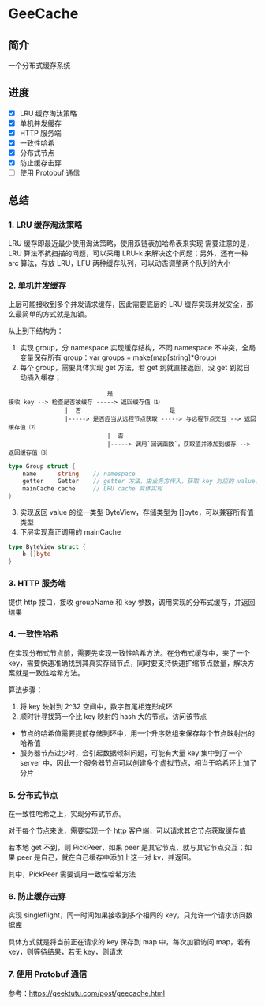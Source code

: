 # GeeCache
## 简介

一个分布式缓存系统

## 进度

- [x] LRU 缓存淘汰策略
- [x] 单机并发缓存
- [x] HTTP 服务端
- [x] 一致性哈希
- [x] 分布式节点
- [x] 防止缓存击穿
- [ ] 使用 Protobuf 通信

## 总结
### 1. LRU 缓存淘汰策略
LRU 缓存即最近最少使用淘汰策略，使用双链表加哈希表来实现
需要注意的是，LRU 算法不抗扫描的问题，可以采用 LRU-k 来解决这个问题；另外，还有一种 arc 算法，存放 LRU，LFU 两种缓存队列，可以动态调整两个队列的大小

### 2. 单机并发缓存
上层可能接收到多个并发请求缓存，因此需要底层的 LRU 缓存实现并发安全，那么最简单的方式就是加锁。

从上到下结构为：
1. 实现 group，分 namespace 实现缓存结构，不同 namespace 不冲突，全局变量保存所有 group：var groups = make(map[string]*Group)
2. 每个 group，需要具体实现 get 方法，若 get 到就直接返回，没 get 到就自动插入缓存；
```
                            是
接收 key --> 检查是否被缓存 -----> 返回缓存值 ⑴
                |  否                         是
                |-----> 是否应当从远程节点获取 -----> 与远程节点交互 --> 返回缓存值 ⑵
                            |  否
                            |-----> 调用`回调函数`，获取值并添加到缓存 --> 返回缓存值 ⑶
```

```go
type Group struct {
	name      string    // namespace
	getter    Getter    // getter 方法，由业务方传入，获取 key 对应的 value，一般来讲是请求数据库，代表缓存没查到，需要到数据库里查
	mainCache cache     // LRU cache 具体实现
}
```

3. 实现返回 value 的统一类型 ByteView，存储类型为 []byte，可以兼容所有值类型
4. 下层实现真正调用的 mainCache

```go
type ByteView struct {
	b []byte
}
```

### 3. HTTP 服务端
提供 http 接口，接收 groupName 和 key 参数，调用实现的分布式缓存，并返回结果

### 4. 一致性哈希
在实现分布式节点前，需要先实现一致性哈希方法。在分布式缓存中，来了一个 key，需要快速准确找到其真实存储节点，同时要支持快速扩缩节点数量，解决方案就是一致性哈希方法。

算法步骤：
1. 将 key 映射到 2^32 空间中，数字首尾相连形成环
2. 顺时针寻找第一个比 key 映射的 hash 大的节点，访问该节点
- 节点的哈希值需要提前存储到环中，用一个升序数组来保存每个节点映射出的哈希值
- 服务器节点过少时，会引起数据倾斜问题，可能有大量 key 集中到了一个 server 中，因此一个服务器节点可以创建多个虚拟节点，相当于哈希环上加了分片

### 5. 分布式节点
在一致性哈希之上，实现分布式节点。

对于每个节点来说，需要实现一个 http 客户端，可以请求其它节点获取缓存值

若本地 get 不到，则 PickPeer，如果 peer 是其它节点，就与其它节点交互；如果 peer 是自己，就在自己缓存中添加上这一对 kv，并返回。

其中，PickPeer 需要调用一致性哈希方法

### 6. 防止缓存击穿
实现 singleflight，同一时间如果接收到多个相同的 key，只允许一个请求访问数据库

具体方式就是将当前正在请求的 key 保存到 map 中，每次加锁访问 map，若有 key，则等待结果，若无 key，则请求

### 7. 使用 Protobuf 通信

参考：https://geektutu.com/post/geecache.html
